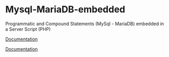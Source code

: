 # Mysql-MariaDB-embedded
Programmatic and Compound Statements (MySql - MariaDB) embedded in a Server Script (PHP)

[Documentation](../blob/master/LICENCE)

[Documentation](../blob/master/doc/English_%20Maria_DB_Programmatic_and_Compound_Statements.html)
